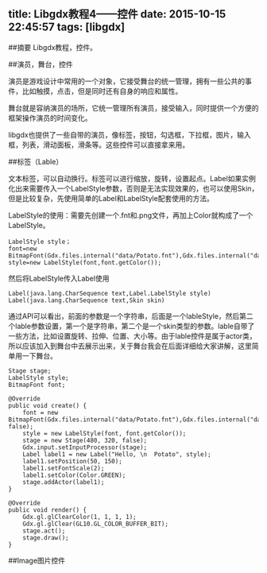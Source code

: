 title: Libgdx教程4——控件
date: 2015-10-15 22:45:57
tags: [libgdx]
---

##摘要
Libgdx教程，控件。
<!--more-->

##演员，舞台，控件

演员是游戏设计中常用的一个对象，它接受舞台的统一管理，拥有一些公共的事件，比如触摸，点击，但是同时还有自身的响应和属性。

舞台就是容纳演员的场所，它统一管理所有演员，接受输入，同时提供一个方便的框架操作演员的时间变化。

libgdx也提供了一些自带的演员，像标签，按钮，勾选框，下拉框，图片，输入框，列表，滑动面板，滑条等。这些控件可以直接拿来用。

##标签（Lable）

文本标签，可以自动换行。标签可以进行缩放，旋转，设置起点。Label如果实例化出来需要传入一个LabelStyle参数，否则是无法实现效果的，也可以使用Skin，但是比较复杂，先使用简单的Label和LabelStyle配套使用的方法。

LabelStyle的使用：需要先创建一个.fnt和.png文件，再加上Color就构成了一个LabelStyle。

	LabelStyle style；
	font=new BitmapFont(Gdx.files.internal("data/Potato.fnt"),Gdx.files.internal("data/Potato.png"),false);
	style=new LabelStyle(font,font.getColor());

然后将LabelStyle传入Label使用

	Label(java.lang.CharSequence text,Label.LabelStyle style)
	Label(java.lang.CharSequence text,Skin skin)

通过API可以看出，前面的参数是一个字符串，后面是一个lableStyle，然后第二个lable参数设置，第一个是字符串，第二个是一个skin类型的参数。lable自带了一些方法，比如设置旋转、拉伸、位置、大小等。由于lable控件是属于actor类，所以应该加入到舞台中去展示出来，关于舞台我会在后面详细给大家讲解，这里简单用一下舞台。

	Stage stage;
	LabelStyle style;
	BitmapFont font;

	@Override
	public void create() {
		font = new BitmapFont(Gdx.files.internal("data/Potato.fnt"),Gdx.files.internal("data/Potato.png"), false);
		style = new LabelStyle(font, font.getColor());
		stage = new Stage(480, 320, false);
		Gdx.input.setInputProcessor(stage);
		Label label1 = new Label("Hello, \n  Potato", style);
		label1.setPosition(50, 150);
		label1.setFontScale(2);
		label1.setColor(Color.GREEN);
		stage.addActor(label1);
	}

	@Override
	public void render() {
		Gdx.gl.glClearColor(1, 1, 1, 1);
		Gdx.gl.glClear(GL10.GL_COLOR_BUFFER_BIT);
		stage.act();
		stage.draw();
	}

##Image图片控件